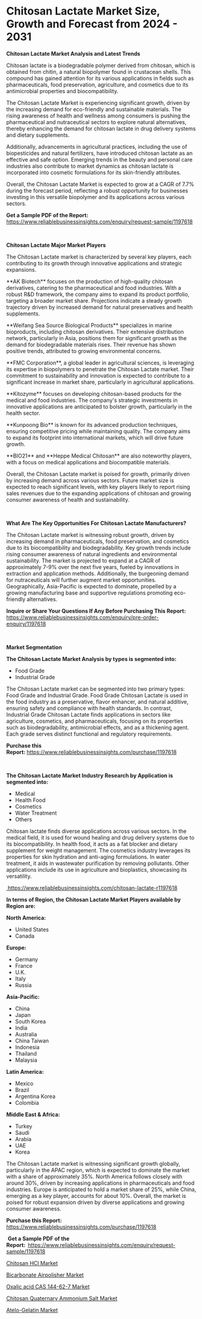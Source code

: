 <p><h1>Chitosan Lactate Market Size, Growth and Forecast from 2024 - 2031</h1></p><p><strong>Chitosan Lactate Market Analysis and Latest Trends</strong></p>
<p><p>Chitosan lactate is a biodegradable polymer derived from chitosan, which is obtained from chitin, a natural biopolymer found in crustacean shells. This compound has gained attention for its various applications in fields such as pharmaceuticals, food preservation, agriculture, and cosmetics due to its antimicrobial properties and biocompatibility. </p><p>The Chitosan Lactate Market is experiencing significant growth, driven by the increasing demand for eco-friendly and sustainable materials. The rising awareness of health and wellness among consumers is pushing the pharmaceutical and nutraceutical sectors to explore natural alternatives, thereby enhancing the demand for chitosan lactate in drug delivery systems and dietary supplements. </p><p>Additionally, advancements in agricultural practices, including the use of biopesticides and natural fertilizers, have introduced chitosan lactate as an effective and safe option. Emerging trends in the beauty and personal care industries also contribute to market dynamics as chitosan lactate is incorporated into cosmetic formulations for its skin-friendly attributes. </p><p>Overall, the Chitosan Lactate Market is expected to grow at a CAGR of 7.7% during the forecast period, reflecting a robust opportunity for businesses investing in this versatile biopolymer and its applications across various sectors.</p></p>
<p><strong>Get a Sample PDF of the Report:&nbsp;</strong> <a href="https://www.reliablebusinessinsights.com/enquiry/request-sample/1197618?utm_campaign=112&utm_medium=2&utm_source=Github&utm_content=ia&utm_term=09112024&utm_id=chitosan-lactate">https://www.reliablebusinessinsights.com/enquiry/request-sample/1197618</a></p>
<p>&nbsp;</p>
<p><strong>Chitosan Lactate Major Market Players</strong></p>
<p><p>The Chitosan Lactate market is characterized by several key players, each contributing to its growth through innovative applications and strategic expansions. </p><p>**AK Biotech** focuses on the production of high-quality chitosan derivatives, catering to the pharmaceutical and food industries. With a robust R&D framework, the company aims to expand its product portfolio, targeting a broader market share. Projections indicate a steady growth trajectory driven by increased demand for natural preservatives and health supplements.</p><p>**Weifang Sea Source Biological Products** specializes in marine bioproducts, including chitosan derivatives. Their extensive distribution network, particularly in Asia, positions them for significant growth as the demand for biodegradable materials rises. Their revenue has shown positive trends, attributed to growing environmental concerns.</p><p>**FMC Corporation**, a global leader in agricultural sciences, is leveraging its expertise in biopolymers to penetrate the Chitosan Lactate market. Their commitment to sustainability and innovation is expected to contribute to a significant increase in market share, particularly in agricultural applications.</p><p>**Kitozyme** focuses on developing chitosan-based products for the medical and food industries. The company's strategic investments in innovative applications are anticipated to bolster growth, particularly in the health sector.</p><p>**Kunpoong Bio** is known for its advanced production techniques, ensuring competitive pricing while maintaining quality. The company aims to expand its footprint into international markets, which will drive future growth.</p><p>**BIO21** and **Heppe Medical Chitosan** are also noteworthy players, with a focus on medical applications and biocompatible materials.</p><p>Overall, the Chitosan Lactate market is poised for growth, primarily driven by increasing demand across various sectors. Future market size is expected to reach significant levels, with key players likely to report rising sales revenues due to the expanding applications of chitosan and growing consumer awareness of health and sustainability.</p></p>
<p>&nbsp;</p>
<p><strong>What Are The Key Opportunities For Chitosan Lactate Manufacturers?</strong></p>
<p><p>The Chitosan Lactate market is witnessing robust growth, driven by increasing demand in pharmaceuticals, food preservation, and cosmetics due to its biocompatibility and biodegradability. Key growth trends include rising consumer awareness of natural ingredients and environmental sustainability. The market is projected to expand at a CAGR of approximately 7-9% over the next five years, fueled by innovations in extraction and application methods. Additionally, the burgeoning demand for nutraceuticals will further augment market opportunities. Geographically, Asia-Pacific is expected to dominate, propelled by a growing manufacturing base and supportive regulations promoting eco-friendly alternatives.</p></p>
<p><strong>Inquire or Share Your Questions If Any Before Purchasing This Report:</strong> <a href="https://www.reliablebusinessinsights.com/enquiry/pre-order-enquiry/1197618?utm_campaign=112&utm_medium=2&utm_source=Github&utm_content=ia&utm_term=09112024&utm_id=chitosan-lactate">https://www.reliablebusinessinsights.com/enquiry/pre-order-enquiry/1197618</a></p>
<p>&nbsp;</p>
<p><strong>Market Segmentation</strong></p>
<p><strong>The Chitosan Lactate Market Analysis by types is segmented into:</strong></p>
<p><ul><li>Food Grade</li><li>Industrial Grade</li></ul></p>
<p><p>The Chitosan Lactate market can be segmented into two primary types: Food Grade and Industrial Grade. Food Grade Chitosan Lactate is used in the food industry as a preservative, flavor enhancer, and natural additive, ensuring safety and compliance with health standards. In contrast, Industrial Grade Chitosan Lactate finds applications in sectors like agriculture, cosmetics, and pharmaceuticals, focusing on its properties such as biodegradability, antimicrobial effects, and as a thickening agent. Each grade serves distinct functional and regulatory requirements.</p></p>
<p><strong>Purchase this Report:&nbsp;</strong><a href="https://www.reliablebusinessinsights.com/purchase/1197618?utm_campaign=112&utm_medium=2&utm_source=Github&utm_content=ia&utm_term=09112024&utm_id=chitosan-lactate">https://www.reliablebusinessinsights.com/purchase/1197618</a></p>
<p>&nbsp;</p>
<p><strong>The Chitosan Lactate Market Industry Research by Application is segmented into:</strong></p>
<p><ul><li>Medical</li><li>Health Food</li><li>Cosmetics</li><li>Water Treatment</li><li>Others</li></ul></p>
<p><p>Chitosan lactate finds diverse applications across various sectors. In the medical field, it is used for wound healing and drug delivery systems due to its biocompatibility. In health food, it acts as a fat blocker and dietary supplement for weight management. The cosmetics industry leverages its properties for skin hydration and anti-aging formulations. In water treatment, it aids in wastewater purification by removing pollutants. Other applications include its use in agriculture and bioplastics, showcasing its versatility.</p></p>
<p><a href="https://www.reliablebusinessinsights.com/chitosan-lactate-r1197618?utm_campaign=112&utm_medium=2&utm_source=Github&utm_content=ia&utm_term=09112024&utm_id=chitosan-lactate">&nbsp;https://www.reliablebusinessinsights.com/chitosan-lactate-r1197618</a></p>
<p><strong>In terms of Region, the Chitosan Lactate Market Players available by Region are:</strong></p>
<p>
    <p> <strong> North America: </strong>
        <ul>
            <li>United States</li>
            <li>Canada</li>
        </ul>
        </p> 
    <p> <strong> Europe: </strong>
        <ul>
            <li>Germany</li>
            <li>France</li>
            <li>U.K.</li>
            <li>Italy</li>
            <li>Russia</li>
        </ul>
        </p> 
    <p> <strong> Asia-Pacific: </strong>
        <ul>
            <li>China</li>
            <li>Japan</li>
            <li>South Korea</li>
            <li>India</li>
            <li>Australia</li>
            <li>China Taiwan</li>
            <li>Indonesia</li>
            <li>Thailand</li>
            <li>Malaysia</li>
        </ul>
        </p> 
    <p> <strong> Latin America: </strong>
        <ul>
            <li>Mexico</li>
            <li>Brazil</li>
            <li>Argentina Korea</li>
            <li>Colombia</li>
        </ul>
        </p> 
    <p> <strong> Middle East & Africa: </strong>
        <ul>
            <li>Turkey</li>
            <li>Saudi</li>
            <li>Arabia</li>
            <li>UAE</li>
            <li>Korea</li>
        </ul>
    </p>
    </p>
<p><p>The Chitosan Lactate market is witnessing significant growth globally, particularly in the APAC region, which is expected to dominate the market with a share of approximately 35%. North America follows closely with around 30%, driven by increasing applications in pharmaceuticals and food industries. Europe is anticipated to hold a market share of 25%, while China, emerging as a key player, accounts for about 10%. Overall, the market is poised for robust expansion driven by diverse applications and growing consumer awareness.</p></p>
<p><strong>Purchase this Report: </strong><a href="https://www.reliablebusinessinsights.com/purchase/1197618?utm_campaign=112&utm_medium=2&utm_source=Github&utm_content=ia&utm_term=09112024&utm_id=chitosan-lactate">https://www.reliablebusinessinsights.com/purchase/1197618</a></p>
<p>&nbsp;<strong>Get a Sample PDF of the Report:&nbsp;&nbsp;</strong><a href="https://www.reliablebusinessinsights.com/enquiry/request-sample/1197618?utm_campaign=112&utm_medium=2&utm_source=Github&utm_content=ia&utm_term=09112024&utm_id=chitosan-lactate">https://www.reliablebusinessinsights.com/enquiry/request-sample/1197618</a></p>
<p><strong></strong></p>
<p><p><a href="https://github.com/denishaucarn/Market-Research-Report-List-1/blob/main/chitosan-hcl-market.md?utm_campaign=112&utm_medium=2&utm_source=Github&utm_content=ia&utm_term=09112024&utm_id=chitosan-lactate">Chitosan HCl Market</a></p><p><a href="https://issuu.com/reportprime-2/docs/bicarbonate-airpolisher-market-size_e3d2d15fa11561?utm_campaign=112&utm_medium=2&utm_source=Github&utm_content=ia&utm_term=09112024&utm_id=chitosan-lactate">Bicarbonate Airpolisher Market</a></p><p><a href="https://www.linkedin.com/pulse/oxalic-acid-cas-144-62-7-industry-sector-market-dynamics-jgmve?utm_campaign=112&utm_medium=2&utm_source=Github&utm_content=ia&utm_term=09112024&utm_id=chitosan-lactate">Oxalic acid CAS 144-62-7 Market</a></p><p><a href="https://github.com/wenonaelwil/Market-Research-Report-List-1/blob/main/chitosan-quaternary-ammonium-salt-market.md?utm_campaign=112&utm_medium=2&utm_source=Github&utm_content=ia&utm_term=09112024&utm_id=chitosan-lactate">Chitosan Quaternary Ammonium Salt Market</a></p><p><a href="https://issuu.com/reportprime-2/docs/atelo-gelatin-market-size-2030.pptx_70b14683da87de?utm_campaign=112&utm_medium=2&utm_source=Github&utm_content=ia&utm_term=09112024&utm_id=chitosan-lactate">Atelo-Gelatin Market</a></p></p>
